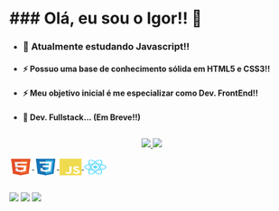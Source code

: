  <h1>### Olá, eu sou o Igor!! 👋</h1>

- <h3> 🌱 Atualmente estudando Javascript!! </h3>
- <h4> ⚡ Possuo uma base de conhecimento sólida em HTML5 e CSS3!! </h4>
- <h4> ⚡ Meu objetivo inicial é me especializar como Dev. FrontEnd!! </h4>
- <h4> 🔭 Dev. Fullstack... (Em Breve!!) </h4>

##
  
<div align="center">
  <a href="https://github.com/uilgo">
  <img height="180em" src="https://github-readme-stats.vercel.app/api?username=uilgo&show_icons=true&theme=dracula&include_all_commits=true&count_private=true"/>
  <img height="180em" src="https://github-readme-stats.vercel.app/api/top-langs/?username=uilgo&layout=compact&langs_count=7&theme=dracula"/>
</div>

<div style="display: inline_block"><br>
  <img align="center" alt="uilgo-HTML" height="30" width="40" src="https://raw.githubusercontent.com/devicons/devicon/master/icons/html5/html5-original.svg">
  <img align="center" alt="uilgo-CSS" height="30" width="40" src="https://raw.githubusercontent.com/devicons/devicon/master/icons/css3/css3-original.svg">
  <img align="center" alt="uilgo-Js" height="30" width="40" src="https://raw.githubusercontent.com/devicons/devicon/master/icons/javascript/javascript-plain.svg">
  <img align="center" alt="uilgo-React" height="30" width="40" src="https://raw.githubusercontent.com/devicons/devicon/master/icons/react/react-original.svg">
</div>

##

<div> 
  <a href="https://instagram.com/" target="_blank"><img src="https://img.shields.io/badge/-Instagram-%23E4405F?style=for-the-badge&logo=instagram&logoColor=white" target="_blank"></a>
  <a href = "mailto:igorelias.pro@gmail.com"><img src="https://img.shields.io/badge/-Gmail-%23333?style=for-the-badge&logo=gmail&logoColor=white" target="_blank"></a>
  <a href="https://www.linkedin.com/" target="_blank"><img src="https://img.shields.io/badge/-LinkedIn-%230077B5?style=for-the-badge&logo=linkedin&logoColor=white" target="_blank"></a>
</div>
